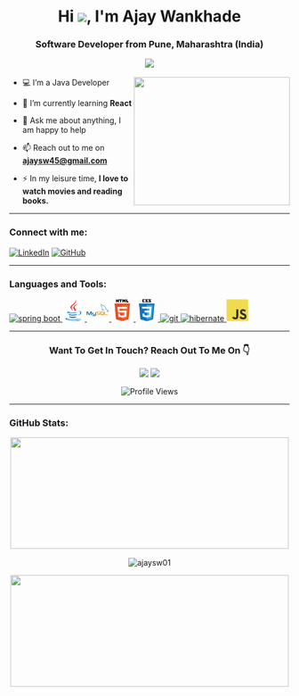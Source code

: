 <h1 align="center">Hi <img src="https://media.giphy.com/media/hvRJCLFzcasrR4ia7z/giphy.gif" width="28">, I'm Ajay Wankhade</h1>
<h3 align="center">Software Developer from Pune, Maharashtra (India)</h3>

<p align="center">
<img src="https://readme-typing-svg.herokuapp.com?size=28&color=DC143C&width=650&height=80&lines=Enthusiastic+Software+Developer;Strong+Knowledge+in+Java+and+OOPS;Always+Learning+New+Things;&center=true&width=640&height=45&vCenter=true&size=28" />
</p>

<img align='right' src="https://i.pinimg.com/564x/b8/39/0f/b8390f69ce0fcae2f09e63d3c96c35d1.jpg" width="280" height='230'>

- 💻 I’m a Java Developer

- 🌱 I’m currently learning **React**

- 💬 Ask me about anything, I am happy to help

- 📫 Reach out to me on **ajaysw45@gmail.com**

- ⚡ In my leisure time, **I love to watch movies and reading books.**

<hr />

<h3 align="left">Connect with me:</h3>
<p align="left">
<a href="https://linkedin.com/in/ajaysw" target="blank"><img align="center" src="https://raw.githubusercontent.com/rahuldkjain/github-profile-readme-generator/master/src/images/icons/Social/linked-in-alt.svg" alt="LinkedIn" height="30" width="40" /></a>
<a href="https://github.com/ajaysw01" target="blank"><img align="center" src="https://raw.githubusercontent.com/rahuldkjain/github-profile-readme-generator/master/src/images/icons/Social/github.svg" alt="GitHub" height="30" width="40" /></a>
</p>

<hr />

<h3 align="left">Languages and Tools:</h3>
<p align="left"> 
  <a href="https://spring.io/projects/spring-boot" target="_blank" rel="noreferrer"> 
    <img src="https://www.vectorlogo.zone/logos/springio/springio-icon.svg" alt="spring boot" width="40" height="40"/> 
  </a>
  <a href="https://www.java.com" target="_blank" rel="noreferrer"> 
    <img src="https://raw.githubusercontent.com/devicons/devicon/master/icons/java/java-original.svg" alt="java" width="40" height="40"/> 
  </a> 
  <a href="https://www.mysql.com/" target="_blank" rel="noreferrer"> 
    <img src="https://raw.githubusercontent.com/devicons/devicon/master/icons/mysql/mysql-original-wordmark.svg" alt="mysql" width="40" height="40"/> 
  </a> 
  <a href="https://www.w3.org/html/" target="_blank" rel="noreferrer"> 
    <img src="https://raw.githubusercontent.com/devicons/devicon/master/icons/html5/html5-original-wordmark.svg" alt="html5" width="40" height="40"/> 
  </a> 
  <a href="https://www.w3schools.com/css/" target="_blank" rel="noreferrer"> 
    <img src="https://raw.githubusercontent.com/devicons/devicon/master/icons/css3/css3-original-wordmark.svg" alt="css3" width="40" height="40"/> 
  </a> 
  <a href="https://git-scm.com/" target="_blank" rel="noreferrer"> 
    <img src="https://www.vectorlogo.zone/logos/git-scm/git-scm-icon.svg" alt="git" width="40" height="40"/> 
  </a> 
  <a href="https://hibernate.org/" target="_blank" rel="noreferrer"> 
    <img src="https://www.vectorlogo.zone/logos/hibernate/hibernate-icon.svg" alt="hibernate" width="40" height="40"/> 
  </a>
  <a href="https://developer.mozilla.org/en-US/docs/Web/JavaScript" target="_blank" rel="noreferrer"> 
    <img src="https://raw.githubusercontent.com/devicons/devicon/master/icons/javascript/javascript-original.svg" alt="javascript" width="40" height="40"/> 
  </a> 
</p>

<hr />

<h3 align="center">Want To Get In Touch? Reach Out To Me On 👇</h3>
  
<p align="center">
  <a href="mailto:ajaysw45@gmail.com"><img src="https://img.shields.io/badge/-GMAIL-D14836?style=for-the-badge&logo=gmail&logoColor=white"></a> 
  <a href="https://www.linkedin.com/in/ajaysw"><img src="https://img.shields.io/badge/-LINKEDIN-0077B5?style=for-the-badge&logo=linkedin&logoColor=white"></a>
</p>

<p align="center"> <img src="https://gpvc.arturio.dev/ajaysw01" alt="Profile Views" /> </p>

<hr />

<h3 align="left">GitHub Stats:</h3>
<p align="center">
  <img align="center" height="200px" width="500px" src="https://github-readme-stats.vercel.app/api/top-langs?username=ajaysw01&show_icons=true&locale=en&layout=compact&theme=radical" />
</p>
<p align="center"><img align="center" src="https://github-readme-streak-stats.herokuapp.com/?user=ajaysw01&theme=radical" alt="ajaysw01" /></p>
<p align="center">
  <img align="center" height="200px" width="500px" src="https://github-readme-stats.vercel.app/api?username=ajaysw01&show_icons=true&locale=en&theme=radical" />
</p>
